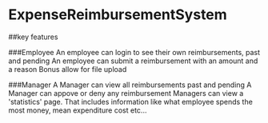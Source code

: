 # ExpenseReimbursementSystem

##key features

###Employee
An employee can login to see their own reimbursements, past and pending
An employee can submit a reimbursement with an amount and a reason
Bonus allow for file upload

###Manager
A Manager can view all reimbursements past and pending
A Manager can appove or deny any reimbursement
Managers can view a 'statistics' page. That includes information like what employee spends the most money, mean expenditure cost etc...
